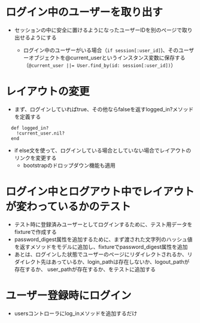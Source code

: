 # ログイン中のユーザーを取り出す
- セッションの中に安全に置けるようになったユーザーIDを別のページで取り出せるようにする

  - ログイン中のユーザーがいる場合（```if session[:user_id]```)、そのユーザーオブジェクトを@current_userというインスタンス変数に保存する
  （```@current_user ||= User.find_by(id: session[:user_id])```）
# レイアウトの変更
- まず、ログインしていればtrue、その他ならfalseを返すlogged_in?メソッドを定義する  
```
  def logged_in?
    !current_user.nil?
  end
  ```
- if else文を使って、ログインしている場合としていない場合でレイアウトのリンクを変更する
  - bootstrapのドロップダウン機能も適用
# ログイン中とログアウト中でレイアウトが変わっているかのテスト
- テスト時に登録済みユーザーとしてログインするために、テスト用データをfixtureで作成する
- password_digest属性を追加するために、まず渡された文字列のハッシュ値を返すメソッドをモデルに追加し、fixtureでpassword_digest属性を追加
- あとは、ログインした状態でユーザーのページにリダイレクトされるか、リダイレクト先はあっているか、login_pathは存在しないか、logout_pathが存在するか、
user_pathが存在するか、をテストに追加する
# ユーザー登録時にログイン
- usersコントローラにlog_inメソッドを追加するだけ
